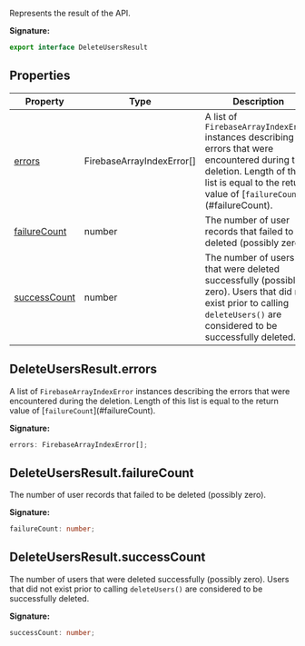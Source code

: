 Represents the result of the  API.

<b>Signature:</b>

```typescript
export interface DeleteUsersResult 
```

## Properties

|  Property | Type | Description |
|  --- | --- | --- |
|  [errors](./firebase-admin.auth.deleteusersresult.md#deleteusersresulterrors) | FirebaseArrayIndexError\[\] | A list of <code>FirebaseArrayIndexError</code> instances describing the errors that were encountered during the deletion. Length of this list is equal to the return value of \[<code>failureCount</code>\](\#failureCount). |
|  [failureCount](./firebase-admin.auth.deleteusersresult.md#deleteusersresultfailurecount) | number | The number of user records that failed to be deleted (possibly zero). |
|  [successCount](./firebase-admin.auth.deleteusersresult.md#deleteusersresultsuccesscount) | number | The number of users that were deleted successfully (possibly zero). Users that did not exist prior to calling <code>deleteUsers()</code> are considered to be successfully deleted. |

## DeleteUsersResult.errors

A list of `FirebaseArrayIndexError` instances describing the errors that were encountered during the deletion. Length of this list is equal to the return value of \[`failureCount`<!-- -->\](\#failureCount).

<b>Signature:</b>

```typescript
errors: FirebaseArrayIndexError[];
```

## DeleteUsersResult.failureCount

The number of user records that failed to be deleted (possibly zero).

<b>Signature:</b>

```typescript
failureCount: number;
```

## DeleteUsersResult.successCount

The number of users that were deleted successfully (possibly zero). Users that did not exist prior to calling `deleteUsers()` are considered to be successfully deleted.

<b>Signature:</b>

```typescript
successCount: number;
```
